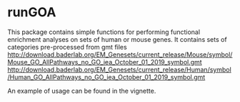 # runGOA

This package contains simple functions for performing functional enrichment analyses on sets of human or mouse genes.
It contains sets of categories pre-processed from gmt files 
http://download.baderlab.org/EM_Genesets/current_release/Mouse/symbol/Mouse_GO_AllPathways_no_GO_iea_October_01_2019_symbol.gmt
http://download.baderlab.org/EM_Genesets/current_release/Human/symbol/Human_GO_AllPathways_no_GO_iea_October_01_2019_symbol.gmt

An example of usage can be found in the vignette. 

